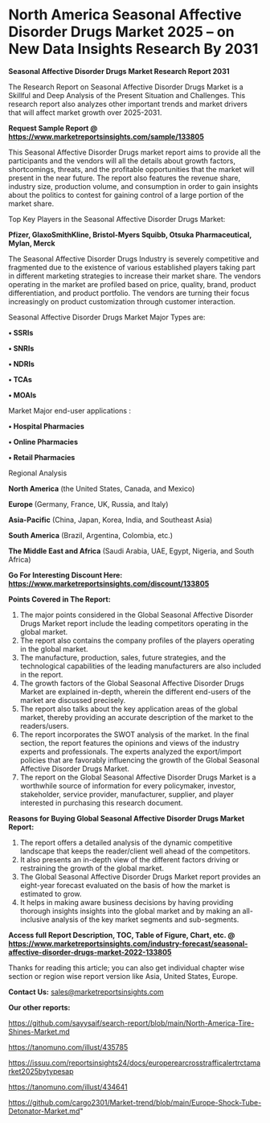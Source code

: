 # North America Seasonal Affective Disorder Drugs Market 2025 – on New Data Insights Research By 2031

<strong>Seasonal Affective Disorder Drugs Market Research Report 2031</strong>

The Research Report on Seasonal Affective Disorder Drugs Market is a Skillful and Deep Analysis of the Present Situation and Challenges. This research report also analyzes other important trends and market drivers that will affect market growth over 2025-2031.

<strong>Request Sample Report @ <a href=https://www.marketreportsinsights.com/sample/133805>https://www.marketreportsinsights.com/sample/133805</a></strong>

This Seasonal Affective Disorder Drugs market report aims to provide all the participants and the vendors will all the details about growth factors, shortcomings, threats, and the profitable opportunities that the market will present in the near future. The report also features the revenue share, industry size, production volume, and consumption in order to gain insights about the politics to contest for gaining control of a large portion of the market share.

Top Key Players in the Seasonal Affective Disorder Drugs Market:

<strong>Pfizer, GlaxoSmithKline, Bristol-Myers Squibb, Otsuka Pharmaceutical, Mylan, Merck</strong>

The Seasonal Affective Disorder Drugs Industry is severely competitive and fragmented due to the existence of various established players taking part in different marketing strategies to increase their market share. The vendors operating in the market are profiled based on price, quality, brand, product differentiation, and product portfolio. The vendors are turning their focus increasingly on product customization through customer interaction.

Seasonal Affective Disorder Drugs Market Major Types are:

<strong>• SSRIs

• SNRIs

• NDRIs

• TCAs

• MOAIs</strong>

Market Major end-user applications :

<strong>• Hospital Pharmacies

• Online Pharmacies

• Retail Pharmacies</strong>

Regional Analysis

</u><strong><b>North America</b></strong> (the United States, Canada, and Mexico)

<strong><b>Europe </b></strong>(Germany, France, UK, Russia, and Italy)

<strong><b>Asia-Pacific</b></strong> (China, Japan, Korea, India, and Southeast Asia)

<strong><b>South America</b></strong> (Brazil, Argentina, Colombia, etc.)

<strong><b>The Middle East and Africa</b></strong> (Saudi Arabia, UAE, Egypt, Nigeria, and South Africa)

<strong>Go For Interesting Discount Here: <a href=https://www.marketreportsinsights.com/discount/133805>https://www.marketreportsinsights.com/discount/133805</a></strong>

<strong>Points Covered in The Report:</strong>
<ol>
  <li>The major points considered in the Global Seasonal Affective Disorder Drugs Market report include the leading competitors operating in the global market.</li>
  <li>The report also contains the company profiles of the players operating in the global market.</li>
  <li>The manufacture, production, sales, future strategies, and the technological capabilities of the leading manufacturers are also included in the report.</li>
  <li>The growth factors of the Global Seasonal Affective Disorder Drugs Market are explained in-depth, wherein the different end-users of the market are discussed precisely.</li>
  <li>The report also talks about the key application areas of the global market, thereby providing an accurate description of the market to the readers/users.</li>
  <li>The report incorporates the SWOT analysis of the market. In the final section, the report features the opinions and views of the industry experts and professionals. The experts analyzed the export/import policies that are favorably influencing the growth of the Global Seasonal Affective Disorder Drugs Market.</li>
  <li>The report on the Global Seasonal Affective Disorder Drugs Market is a worthwhile source of information for every policymaker, investor, stakeholder, service provider, manufacturer, supplier, and player interested in purchasing this research document.</li>
</ol>
<strong>Reasons for Buying Global Seasonal Affective Disorder Drugs Market Report:</strong>

<ol>
  <li>The report offers a detailed analysis of the dynamic competitive landscape that keeps the reader/client well ahead of the competitors.</li>
  <li>It also presents an in-depth view of the different factors driving or restraining the growth of the global market.</li>
  <li>The Global Seasonal Affective Disorder Drugs Market report provides an eight-year forecast evaluated on the basis of how the market is estimated to grow.</li>
  <li>It helps in making aware business decisions by having providing thorough insights insights into the global market and by making an all-inclusive analysis of the key market segments and sub-segments.</li>
</ol>
<strong>Access full Report Description, TOC, Table of Figure, Chart, etc. @ <a href=https://www.marketreportsinsights.com/industry-forecast/seasonal-affective-disorder-drugs-market-2022-133805>https://www.marketreportsinsights.com/industry-forecast/seasonal-affective-disorder-drugs-market-2022-133805</a></strong>


Thanks for reading this article; you can also get individual chapter wise section or region wise report version like Asia, United States, Europe.

<strong>Contact Us:</strong>
sales@marketreportsinsights.com

<strong>Our other reports:</strong>

<a href=https://github.com/sayysaif/search-report/blob/main/North-America-Tire-Shines-Market.md>https://github.com/sayysaif/search-report/blob/main/North-America-Tire-Shines-Market.md</a>

<a href=https://tanomuno.com/illust/435785>https://tanomuno.com/illust/435785</a>

<a href=https://issuu.com/reportsinsights24/docs/europerearcrosstrafficalertrctamarket2025bytypesap>https://issuu.com/reportsinsights24/docs/europerearcrosstrafficalertrctamarket2025bytypesap</a>

<a href=https://tanomuno.com/illust/434641>https://tanomuno.com/illust/434641</a>

<a href=https://github.com/cargo2301/Market-trend/blob/main/Europe-Shock-Tube-Detonator-Market.md>https://github.com/cargo2301/Market-trend/blob/main/Europe-Shock-Tube-Detonator-Market.md</a>"
